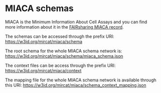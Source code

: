 # MIACA schemas

MIACA is the Minimum Information About Cell Assays and you can find more information about it in the [FAIRsharing MIACA record](https://doi.org/10.25504/FAIRsharing.7d0yv9).

The schemas can be accessed through the prefix URI: https://w3id.org/mircat/miaca/schema

The root schema for the whole MIACA schema network is: https://w3id.org/mircat/miaca/schema/miaca_schema.json

The context files can be access through the prefix URI: https://w3id.org/mircat/miaca/context

The mapping file for the whole MIACA schema network is available through this URI: https://w3id.org/mircat/miaca/schema_context_mapping.json

